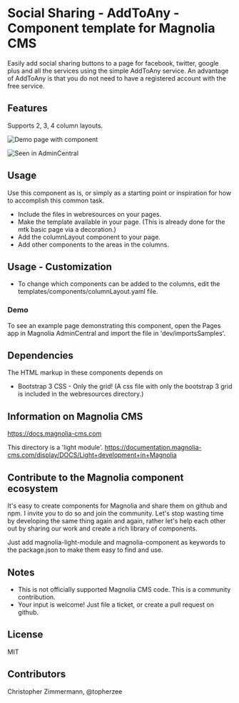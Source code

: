 # Social Sharing - AddToAny - Component template for Magnolia CMS #

Easily add social sharing buttons to a page for facebook, twitter, google plus and all the services using the simple AddToAny service.
An advantage of AddToAny is that you do not need to have a registered account with the free service.


## Features ##
Supports 2, 3, 4 column layouts.

![Demo page with component](README-column-layout-1.png)

![Seen in AdminCentral](README-column-layout-2.png)

## Usage ##
Use this component as is, or simply as a starting point or inspiration for how to accomplish this common task.

* Include the files in webresources on your pages.
* Make the template available in your page. (This is already done for the mtk basic page via a decoration.)
* Add the columnLayout component to your page.
* Add other components to the areas in the columns.

## Usage - Customization ##
* To change which components can be added to the columns, edit the templates/components/columnLayout.yaml file.

### Demo ###
To see an example page demonstrating this component, open the Pages app in Magnolia AdminCentral and import the file in 'dev/importsSamples'.

## Dependencies ##
The HTML markup in these components depends on
* Bootstrap 3 CSS - Only the grid! (A css file with only the bootstrap 3 grid is included in the webresources directory.)

## Information on Magnolia CMS
https://docs.magnolia-cms.com

This directory is a 'light module'.
https://documentation.magnolia-cms.com/display/DOCS/Light+development+in+Magnolia

## Contribute to the Magnolia component ecosystem
It's easy to create components for Magnolia and share them on github and npm. I invite you to do so and join the community. Let's stop wasting time by developing the same thing again and again, rather let's help each other out by sharing our work and create a rich library of components.

Just add magnolia-light-module and magnolia-component as keywords to the package.json to make them easy to find and use.

## Notes
* This is not officially supported Magnolia CMS code. This is a community contribution.
* Your input is welcome! Just file a ticket, or create a pull request on github.

## License

MIT

## Contributors

Christopher Zimmermann, @topherzee
